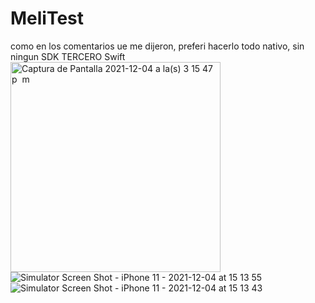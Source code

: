 # MeliTest
como en los comentarios ue me dijeron, preferi hacerlo todo nativo, sin ningun SDK TERCERO
Swift
<img width="336" alt="Captura de Pantalla 2021-12-04 a la(s) 3 15 47 p  m" src="https://user-images.githubusercontent.com/22158767/144723383-9d818e8d-9f85-454b-ab7d-0a0a8c32b64b.png">
![Simulator Screen Shot - iPhone 11 - 2021-12-04 at 15 13 55](https://user-images.githubusercontent.com/22158767/144723385-040c8db7-4711-4971-9322-438ee77068cc.png)
![Simulator Screen Shot - iPhone 11 - 2021-12-04 at 15 13 43](https://user-images.githubusercontent.com/22158767/144723388-42990c0e-055b-4a20-ad93-2c2de4fa0513.png)
